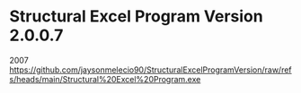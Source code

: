 # Structural Excel Program Version 2.0.0.7
2007
https://github.com/jaysonmelecio90/StructuralExcelProgramVersion/raw/refs/heads/main/Structural%20Excel%20Program.exe
